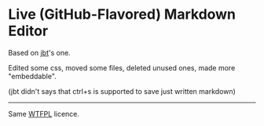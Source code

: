 # Live (GitHub-Flavored) Markdown Editor

Based on [jbt](https://github.com/jbt/markdown-editor)'s one.

Edited some css, moved some files, deleted unused ones, made more "embeddable".

(jbt didn't says that ctrl+s is supported to save just written markdown)

___

Same [WTFPL](http://www.wtfpl.net/txt/copying/) licence.
